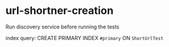# url-shortner-creation

Run discovery service before running the tests

index query: CREATE PRIMARY INDEX `#primary` ON `ShortUrlTest`